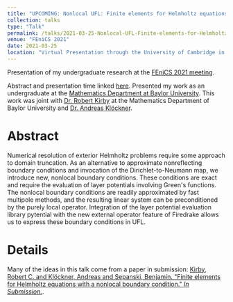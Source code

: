 ```yaml
---
title: "UPCOMING: Nonlocal UFL: Finite elements for Helmholtz equations with a nonlocal boundary condition"
collection: talks
type: "Talk"
permalink: /talks/2021-03-25-Nonlocal-UFL-Finite-elements-for-Helmholtz-equations-with-a-nonlocal-boundary-condition
venue: "FEniCS 2021"
date: 2021-03-25
location: "Virtual Presentation through the University of Cambridge in Cambridge, England"
---
```


Presentation of my undergraduate research at the [FEniCS 2021 meeting](https://fenics2021.com/).

Abstract and presentation time linked [here](https://fenics2021.com/talks/sepanski.html). Presented my work as an undergraduate at the [Mathematics Department at Baylor University](https://www.baylor.edu/math/).  This work was joint with [Dr. Robert Kirby](https://sites.baylor.edu/robert_kirby/) at the Mathematics Department of Baylor University and [Dr. Andreas Kl&ouml;ckner](https://mathema.tician.de/aboutme/).

# Abstract

Numerical resolution of exterior Helmholtz problems require some approach to domain truncation. As an alternative to approximate nonreflecting boundary conditions and invocation of the Dirichlet-to-Neumann map, we introduce new, nonlocal boundary conditions. These conditions are exact and require the evaluation of layer potentials involving Green's functions. The nonlocal boundary conditions are readily approximated by fast multipole methods, and the resulting linear system can be preconditioned by the purely local operator. Integration of the layer potential evaluation library pytential with the new external operator feature of Firedrake allows us to express these boundary conditions in UFL.

# Details

Many of the ideas in this talk come from a paper in submission: [Kirby, Robert C. and Kl&ouml;ckner, Andreas and Sepanski, Benjamin. &quot;Finite elements for Helmholtz equations with a nonlocal boundary condition.&quot; <i>In Submission</i>.](../publication/IN-SUBMISSION-Finite-elements-for-Helmholtz-equations-with-a-nonlocal-boundary-condition).
